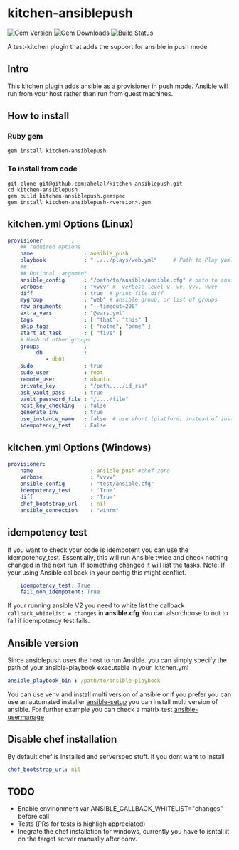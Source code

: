 # kitchen-ansiblepush
[![Gem Version](https://badge.fury.io/rb/kitchen-ansiblepush.svg)](https://badge.fury.io/rb/kitchen-ansiblepush)
[![Gem Downloads](http://ruby-gem-downloads-badge.herokuapp.com/kitchen-ansiblepush?type=total&color=brightgreen)](https://rubygems.org/gems/kitchen-ansiblepush)
[![Build Status](https://travis-ci.org/ahelal/kitchen-ansiblepush.svg?branch=master)](https://travis-ci.org/ahelal/kitchen-ansiblepush)

A test-kitchen plugin that adds the support for ansible in push mode

## Intro
This kitchen plugin adds ansible as a provisioner in push mode. Ansible will run from your host rather than run from guest machines.  

## How to install 

### Ruby gem
```
gem install kitchen-ansiblepush
```

### To install from code 
``` 
git clone git@github.com:ahelal/kitchen-ansiblepush.git
cd kitchen-ansiblepush
gem build kitchen-ansiblepush.gemspec
gem install kitchen-ansiblepush-<version>.gem
```

## kitchen.yml Options (Linux)
```yaml
provisioner         :
    ## required options
    name                : ansible_push
    playbook            : "../../plays/web.yml"     # Path to Play yaml
    ##
    ## Optional  argument
    ansible_config      : "/path/to/ansible/ansible.cfg" # path to ansible config file
    verbose             : "vvvv" #  verbose level v, vv, vvv, vvvv
    diff                : true  # print file diff
    mygroup             : "web" # ansible group, or list of groups
    raw_arguments       : "--timeout=200"
    extra_vars          : "@vars.yml"
    tags                : [ "that", "this" ]
    skip_tags           : [ "notme", "orme" ]
    start_at_task       : [ "five" ]
    # Hash of other groups
    groups              : 
         db             :
            - db01
    sudo                : true
    sudo_user           : root
    remote_user         : ubuntu
    private_key         : "/path..../id_rsa"
    ask_vault_pass      : true
    vault_password_file : "/..../file"
    host_key_checking   : false
    generate_inv        : true
    use_instance_name   : false  # use short (platform) instead of instance name by default
    idempotency_test    : False
```
## kitchen.yml Options (Windows)
```yaml
provisioner:
    name                  : ansible_push #chef_zero
    verbose               : "vvvv"
    ansible_config        : "test/ansible.cfg"
    idempotency_test      : 'True'
    diff                  : 'True'
    chef_bootstrap_url    : nil
    ansible_connection    : "winrm"
```
## idempotency test
If you want to check your code is idempotent you can use the idempotency_test. Essentially, this will run Ansible twice and check nothing changed in the next run. If something changed it will list the tasks. Note: If your using Ansible callback in your config this might conflict.
```yaml
    idempotency_test: True
    fail_non_idempotent: True
```

If your running ansible V2 you need to white list the callback ``` callback_whitelist = changes``` in **ansible.cfg**
You can also choose to not to fail if idempotency test fails.

##  Ansible version
Since ansiblepush uses the host to run Ansible. you can simply specify the path of your ansible-playbook executable in your .kitchen.yml
```yaml
ansible_playbook_bin : /path/to/ansible-playbook
```

You can use venv and install multi version of ansible or if you prefer you can use an automated installer [ansible-setup](https://github.com/AutomationWIthAnsible/ansible-setup) you can install multi version of ansible.
For further example you can check a matrix test [ansible-usermanage](https://github.com/AutomationWithAnsible/ansible-usermanage/blob/master/.kitchen.yml)

## Disable chef installation
By default chef is installed and serverspec stuff. if you dont want to install 
```yaml
chef_bootstrap_url: nil
```
## TODO
- Enable envirionment var ANSIBLE_CALLBACK_WHITELIST="changes" before call
- Tests (PRs for tests is highligh appreciated)
- Inegrate the chef installation for windows, currently you have to isntall it on the target server manually after conv.



